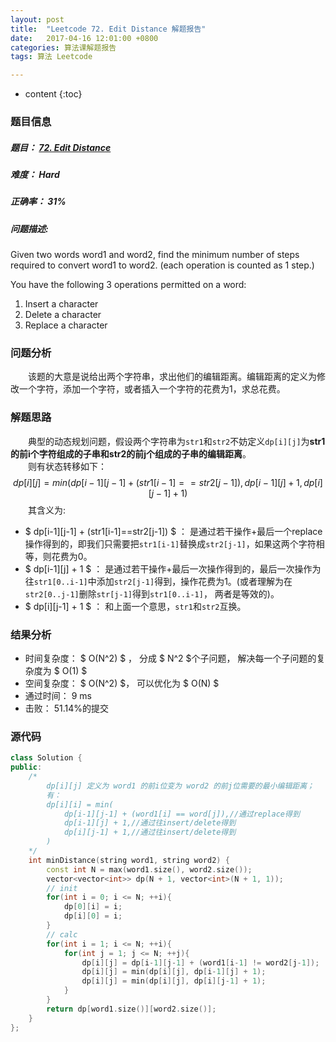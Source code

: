 ```yaml
---
layout: post
title:  "Leetcode 72. Edit Distance 解题报告"
date:   2017-04-16 12:01:00 +0800
categories: 算法课解题报告
tags: 算法 Leetcode

---
```


* content
{:toc}

### 题目信息

##### 题目： [72. Edit Distance](https://leetcode.com/problems/edit-distance/#/description)  

##### 难度： Hard  

##### 正确率： 31%

##### 问题描述:  

Given two words word1 and word2, find the minimum number of steps required to convert word1 to word2. (each operation is counted as 1 step.)

You have the following 3 operations permitted on a word:

1. Insert a character
2. Delete a character
3. Replace a character 


### 问题分析
　　该题的大意是说给出两个字符串，求出他们的编辑距离。编辑距离的定义为修改一个字符，添加一个字符，或者插入一个字符的花费为1，求总花费。  
  
### 解题思路
　　典型的动态规划问题，假设两个字符串为`str1`和`str2`不妨定义`dp[i][j]`为**str1的前i个字符组成的子串和str2的前j个组成的子串的编辑距离**。  
　　则有状态转移如下：
$$
	dp[i][j]=min(dp[i-1][j-1] + (str1[i-1]==str2[j-1]),  dp[i-1][j] + 1, dp[i][j-1] + 1)
$$
　　其含义为:
- $ dp[i-1][j-1] + (str1[i-1]==str2[j-1]) $ ： 是通过若干操作+最后一个replace操作得到的，即我们只需要把`str1[i-1]`替换成`str2[j-1]`，如果这两个字符相等，则花费为0。
- $ dp[i-1][j] + 1 $ ： 是通过若干操作+最后一次操作得到的，最后一次操作为往`str1[0..i-1]`中添加`str2[j-1]`得到，操作花费为1。(或者理解为在`str2[0..j-1]`删除`str[j-1]`得到`str1[0..i-1]`， 两者是等效的)。
- $ dp[i][j-1] + 1 $ ： 和上面一个意思，`str1`和`str2`互换。
  
### 结果分析

- 时间复杂度： $ O(N^2) $ ， 分成 $ N^2 $个子问题， 解决每一个子问题的复杂度为 $ O(1) $
- 空间复杂度： $ O(N^2) $， 可以优化为 $ O(N) $
- 通过时间： 9 ms
- 击败： 51.14%的提交

### 源代码
```cpp
class Solution {
public:
    /*
        dp[i][j] 定义为 word1 的前i位变为 word2 的前j位需要的最小编辑距离；
        有：
        dp[i][i] = min(
            dp[i-1][j-1] + (word1[i] == word[j]),//通过replace得到
            dp[i-1][j] + 1,//通过往insert/delete得到
            dp[i][j-1] + 1,//通过往insert/delete得到
        )
    */
    int minDistance(string word1, string word2) {
        const int N = max(word1.size(), word2.size());
        vector<vector<int>> dp(N + 1, vector<int>(N + 1, 1));
        // init
        for(int i = 0; i <= N; ++i){
            dp[0][i] = i;
            dp[i][0] = i;
        }
        // calc
        for(int i = 1; i <= N; ++i){
            for(int j = 1; j <= N; ++j){
                dp[i][j] = dp[i-1][j-1] + (word1[i-1] != word2[j-1]);
                dp[i][j] = min(dp[i][j], dp[i-1][j] + 1);
                dp[i][j] = min(dp[i][j], dp[i][j-1] + 1);
            }
        }
        return dp[word1.size()][word2.size()];
    }
};
```